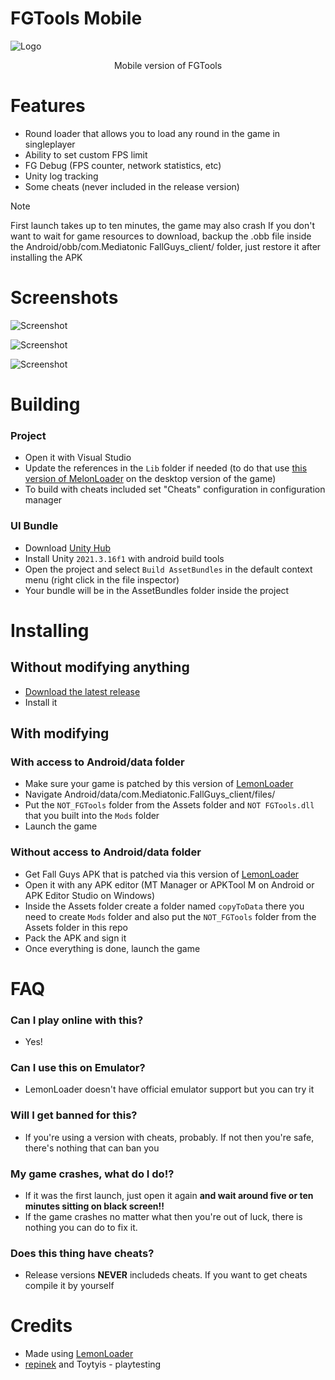 # FGTools Mobile

![Logo](Assets/GitHubImages/FGToolsMSplash.png)

<p align="center">Mobile version of FGTools</p>

# Features
- Round loader that allows you to load any round in the game in singleplayer
- Ability to set custom FPS limit
- FG Debug (FPS counter, network statistics, etc)
- Unity log tracking
- Some cheats (never included in the release version)

> [!NOTE]
> First launch takes up to ten minutes, the game may also crash
> If you don't want to wait for game resources to download, backup the .obb file inside the Android/obb/com.Mediatonic FallGuys_client/ folder, just restore it after installing the APK

# Screenshots

![Screenshot](Assets/GitHubImages/S1.png)

![Screenshot](Assets/GitHubImages/S2.png)

![Screenshot](Assets/GitHubImages/S3.png)

# Building

### Project
- Open it with Visual Studio
- Update the references in the `Lib` folder if needed (to do that use [this version of MelonLoader](https://github.com/LavaGang/MelonLoader/releases/tag/v0.5.7) on the desktop version of the game)
- To build with cheats included set "Cheats" configuration in configuration manager

### UI Bundle
- Download [Unity Hub](https://unity.com/unity-hub)
- Install Unity `2021.3.16f1` with android build tools 
- Open the project and select `Build AssetBundles` in the default context menu (right click in the file inspector)
- Your bundle will be in the AssetBundles folder inside the project

# Installing
## Without modifying anything 
- [Download the latest release](https://github.com/floyzi/FGToolsMobile/releases/latest)
- Install it 

## With modifying 
### With access to Android/data folder
- Make sure your game is patched by this version of [LemonLoader](https://github.com/LemonLoader/MelonLoader_057/releases/tag/0.2.0.1) 
- Navigate Android/data/com.Mediatonic.FallGuys_client/files/
- Put the `NOT_FGTools` folder from the Assets folder and `NOT FGTools.dll` that you built into the `Mods` folder 
- Launch the game

### Without access to Android/data folder
- Get Fall Guys APK that is patched via this version of [LemonLoader](https://github.com/LemonLoader/MelonLoader_057/releases/tag/0.2.0.1) 
- Open it with any APK editor (MT Manager or APKTool M on Android or APK Editor Studio on Windows)
- Inside the Assets folder create a folder named `copyToData` there you need to create `Mods` folder and also put the `NOT_FGTools` folder from the Assets folder in this repo 
- Pack the APK and sign it
- Once everything is done, launch the game

# FAQ
### Can I play online with this?
- Yes!
### Can I use this on Emulator?
- LemonLoader doesn't have official emulator support but you can try it
### Will I get banned for this?
- If you're using a version with cheats, probably. If not then you're safe, there's nothing that can ban you
### My game crashes, what do I do!?
- If it was the first launch, just open it again <b>and wait around five or ten minutes sitting on black screen!!</b>
- If the game crashes no matter what then you're out of luck, there is nothing you can do to fix it.
### Does this thing have cheats?
- Release versions **NEVER** includeds cheats. If you want to get cheats compile it by yourself

# Credits
- Made using [LemonLoader](https://github.com/LemonLoader/MelonLoader_057)
- [repinek](https://github.com/repinek) and Toytyis - playtesting
